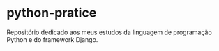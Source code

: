 # python-pratice
Repositório dedicado aos meus estudos da linguagem de programação Python e do framework Django. 
